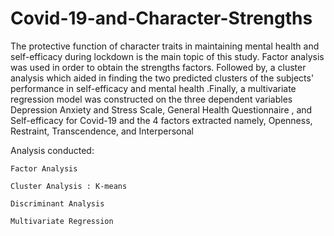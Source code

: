 # Covid-19-and-Character-Strengths
The protective function of character traits in maintaining mental health and self-efficacy during lockdown is the main topic of this study.
Factor analysis was used in order to obtain the strengths factors. Followed by, a cluster analysis which aided in finding the two predicted clusters of the subjects' performance in self-efficacy and mental health .Finally, a multivariate regression model was constructed on the three dependent variables Depression Anxiety and Stress Scale, General Health Questionnaire , and Self-efficacy for Covid-19 and the 4 factors extracted namely, Openness, Restraint, Transcendence, and Interpersonal

Analysis conducted:

	Factor Analysis
	
	Cluster Analysis : K-means
	
	Discriminant Analysis
	
	Multivariate Regression
